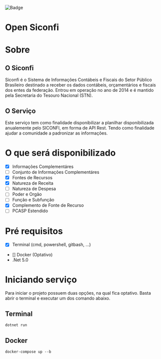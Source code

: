 ![Badge](https://dotnet.microsoft.com/static/images/redesign/downloads-dotnet.svg?v=uLixlb9S-A5Qlb2r4ONUKPIBIrr2ABPgOfgTSqfDRwY)
# Open Siconfi

# Sobre
## O Siconfi
Siconfi é o Sistema de Informações Contábeis e Fiscais do Setor Público Brasileiro destinado a receber os dados contábeis, orçamentários e fiscais dos entes da federação. Entrou em operação no ano de 2014 e é mantido pela Secretaria do Tesouro Nacional (STN).

## O Serviço
Este serviço tem como finalidade disponibilizar a planilhar disponibilizada anualemente pelo SICONFI, em forma de API Rest. Tendo como finalidade ajudar a comunidade a padronizar as informações.

# O que será disponibilizado
- [x] Informações Complementáres
- [ ] Conjunto de Informações Complementáres
- [x] Fontes de Recursos
- [x] Natureza de Receita
- [ ] Natureza de Despesa
- [ ] Poder e Orgão
- [ ] Função e Subfunção
- [x] Complemento de Fonte de Recurso
- [ ] PCASP Estendido

# Pré requisitos
- [x] Terminal (cmd, powershell, gitbash, ...)
- [] Docker (Optativo)
- .Net 5.0

# Iniciando serviço
Para iniciar o projeto possuem duas opções, na qual fica optativo. Basta abrir o terminal e executar um dos comando abaixo.
## Terminal
```bash
dotnet run
```
## Docker
```
docker-compose up --b
```
